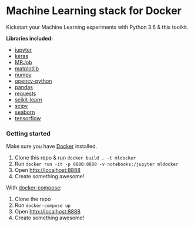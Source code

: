 # Machine Learning stack for Docker

Kickstart your Machine Learning experiments with Python 3.6 & this toolkit.

**Libraries included:**
  * [jupyter](http://jupyter.org/)
  * [keras](https://keras.io/)
  * [MRJob](https://pythonhosted.org/mrjob/)
  * [matplotlib](https://matplotlib.org/)
  * [numpy](http://www.numpy.org/)
  * [opencv-python](https://opencv.org/)
  * [pandas](https://pandas.pydata.org/)
  * [requests](http://docs.python-requests.org/en/master/)
  * [scikit-learn](http://scikit-learn.org/stable/)
  * [scipy](https://www.scipy.org/)
  * [seaborn](https://seaborn.pydata.org/)
  * [tensorflow](https://www.tensorflow.org/)

### Getting started
Make sure you have [Docker](https://www.docker.com/) installed. 
1. Clone this repo & run `docker build . -t mldocker`
2. Run `docker run -it -p 8888:8888 -v notebooks:/jupyter mldocker`
3. Open [http://localhost:8888](http://localhost:8888)
4. Create something awesome!

With [docker-compose](https://docs.docker.com/compose/):
1. Clone the repo
2. Run `docker-compose up`
3. Open [http://localhost:8888](http://localhost:8888)
4. Create something awesome!

